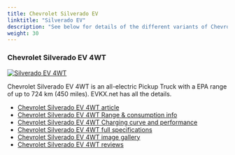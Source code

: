 ```yaml
---
title: Chevrolet Silverado EV
linktitle: "Silverado EV"
description: "See below for details of the different variants of Chevrolet Silverado EV"
weight: 30
---
```

### Chevrolet Silverado EV 4WT

<a href="silverado_ev_4wt/"><img src="https://media.evkx.net/multimedia/models/chevrolet/silverado_ev/silverado_ev_4wt/main_1_st.jpg" class="img-fluid" alt="Silverado EV 4WT" ></a>

Chevrolet Silverado EV 4WT is an all-electric Pickup Truck with a EPA range of up to 724 km (450 miles). EVKX.net has all the details. 

- [Chevrolet Silverado EV 4WT article](silverado_ev_4wt/)
- [Chevrolet Silverado EV 4WT Range & consumption info](silverado_ev_4wt/rangeandconsumption)
- [Chevrolet Silverado EV 4WT Charging curve and performance](silverado_ev_4wt/chargingcurve)
- [Chevrolet Silverado EV 4WT full specifications](silverado_ev_4wt/specifications)
- [Chevrolet Silverado EV 4WT image gallery](silverado_ev_4wt/gallery)
- [Chevrolet Silverado EV 4WT reviews](silverado_ev_4wt/reviews)

